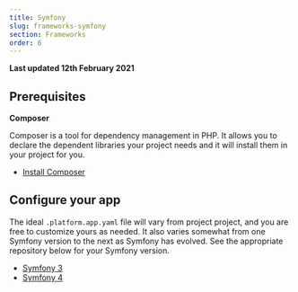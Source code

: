 ```yaml
---
title: Symfony
slug: frameworks-symfony
section: Frameworks
order: 6
---
```


**Last updated 12th February 2021**


## Prerequisites

**Composer**

Composer is a tool for dependency management in PHP. It allows you to declare the dependent libraries your project needs and it will install them in your project for you.

- [Install Composer](https://getcomposer.org/download/)

## Configure your app

The ideal `.platform.app.yaml` file will vary from project project, and you are free to customize yours as needed.  It also varies somewhat from one Symfony version to the next as Symfony has evolved.  See the appropriate repository below for your Symfony version.

* [Symfony 3](https://github.com/platformsh-templates/symfony3)
* [Symfony 4](https://github.com/platformsh-templates/symfony4)
